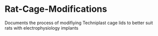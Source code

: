 # Rat-Cage-Modifications
Documents the process of modifiying Techniplast cage lids to better suit rats with electrophysiology implants
